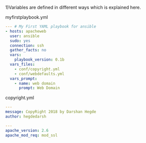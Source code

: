 1)Variables are defined in different ways which is explained here. 


myfirstplaybook.yml


```yaml
--- # My First YAML playbook for ansible
- hosts: apacheweb
  user: ansible
  sudo: yes
  connection: ssh
  gather_facts: no
  vars:
    playbook_version: 0.1b
  vars_files:
    - conf/copyright.yml
    - conf/webdefaults.yml
  vars_prompt:
    - name: web domain
      prompt: Web Domain
```



copyright.yml

```yaml
---
message: CopyRight 2018 by Darshan Hegde
author: hegdedarsh
```

```yaml
---
apache_version: 2.6
apache_mod_req: mod_ssl
```
